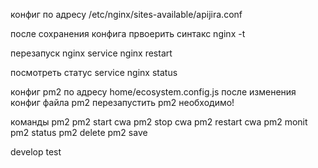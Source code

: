 конфиг по адресу /etc/nginx/sites-available/apijira.conf

после сохранения конфига првоерить синтакс
nginx -t

перезапуск nginx
service nginx restart

посмотреть статус
service nginx status

конфиг pm2 по адресу home/ecosystem.config.js
после изменения конфиг файла pm2 перезапустить pm2 необходимо!

команды pm2
pm2 start cwa
pm2 stop cwa
pm2 restart cwa
pm2 monit
pm2 status
pm2 delete
pm2 save

develop test
